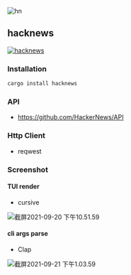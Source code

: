 ![hn](https://scontent-hkt1-1.xx.fbcdn.net/v/t1.6435-9/118394426_3398764186854165_3626738503398742658_n.jpg?_nc_cat=102&ccb=1-5&_nc_sid=09cbfe&_nc_ohc=a46CkmmGaI0AX96hmCH&_nc_ht=scontent-hkt1-1.xx&oh=8963626437bf1b7e412aec598e65b78c&oe=61720D39)

## hacknews

[![hacknews](https://github.com/buhe/hacknews/actions/workflows/rust.yml/badge.svg)](https://github.com/buhe/hacknews/actions/workflows/rust.yml)

### Installation

```bash
cargo install hacknews
```

### API

- https://github.com/HackerNews/API
### Http Client
- reqwest

### Screenshot

#### TUI render

- cursive

![截屏2021-09-20 下午10.51.59](https://tva1.sinaimg.cn/large/008i3skNgy1gunhevlix0j60z20u0q5j02.jpg)

#### cli args parse

- Clap

![截屏2021-09-21 下午1.03.59](https://tva1.sinaimg.cn/large/008i3skNgy1guo61mwcp0j612o0cetbn02.jpg)

